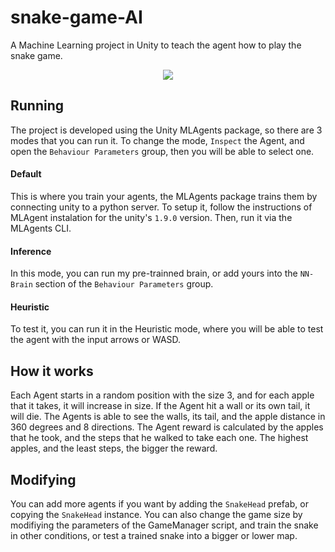 # snake-game-AI
A Machine Learning project in Unity to teach the agent how to play the snake game.

<p align="center">
  <img src="https://user-images.githubusercontent.com/7780770/113526251-bd140580-958f-11eb-8462-6f6d0485d746.gif">
</p>

## Running

The project is developed using the Unity MLAgents package, so there are 3 modes that you can run it. To change the mode, `Inspect` the Agent, and open the `Behaviour Parameters` group, then you will be able to select one.

#### Default

This is where you train your agents, the MLAgents package trains them by connecting unity to a python server. 
To setup it, follow the instructions of MLAgent instalation for the unity's `1.9.0` version.
Then, run it via the MLAgents CLI.

#### Inference

In this mode, you can run my pre-trainned brain, or add yours into the `NN-Brain` section of the `Behaviour Parameters` group.

#### Heuristic

To test it, you can run it in the Heuristic mode, where you will be able to test the agent with the input arrows or WASD.

## How it works

Each Agent starts in a random position with the size 3, and for each apple that it takes, it will increase in size. 
If the Agent hit a wall or its own tail, it will die.
The Agents is able to see the walls, its tail, and the apple distance in 360 degrees and 8 directions.
The Agent reward is calculated by the apples that he took, and the steps that he walked to take each one. The highest apples, and the least steps, the bigger the reward.

## Modifying

You can add more agents if you want by adding the `SnakeHead` prefab, or copying the `SnakeHead` instance.
You can also change the game size by modifiying the parameters of the GameManager script, and train the snake in other conditions, or test a trained snake into a bigger or lower map.
